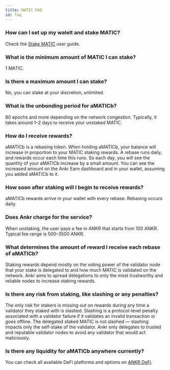 ```yaml
---
title: MATIC FAQ
id: faq
---
```



### How can I set up my walelt and stake MATIC?

Check the [Stake MATIC](https://www.ankr.com/docs/Earn/liquid-staking/matic/stake-matic) user guide.


### What is the minimum amount of MATIC I can stake?
 
1 MATIC.


### Is there a maximum amount I can stake?

No, you can stake at your discretion, unlimited.  


### What is the unbonding period for aMATICb?

80 epochs and more depending on the network congestion. Typically, it takes around 1–2 days to receive your unstaked MATIC.


### How do I receive rewards? 

aMATICb is a rebasing token. 
When holding aMATICb, your balance will increase in proportion to your MATIC staking rewards. 
A rebase runs daily, and rewards occur each time this runs. 
So each day, you will see the quantity of your aMATICb increase by a small amount.
You can see the increased amount on the Ankr Earn dashboard and in your wallet, assuming you added aMATICb to it.

### How soon after staking will I begin to receive rewards?

aMATICb rewards arrive in your wallet with every rebase. Rebasing occurs daily. 


### Does Ankr charge for the service?

When unstaking, the user pays a fee in ANKR that starts from 100 ANKR. Typical fee range is 500–3500 ANKR.


### What determines the amount of reward I receive each rebase of aMATICb?

Staking rewards depend mostly on the voting power of the validator node that your stake is delegated to and how much MATIC is validated on the network. 
Ankr aims to spread delegations to only the most trustworthy and reliable nodes to increase staking rewards.
 

### Is there any risk from staking, like slashing or any penalties?

The only risk for stakers is missing out on rewards during any time a validator they staked with is slashed. 
Slashing is a protocol-level penalty associated with a validator failure if it validates an invalid transaction or goes offline.
The delegated staked MATIC is not slashed — slashing impacts only the self-stake of the validator. 
Ankr only delegates to trusted and reputable validator nodes to avoid any validator that would act maliciously.


### Is there any liquidity for aMATICb anywhere currently?

You can check all available DeFi platforms and options on [ANKR DeFi](https://www.ankr.com/earn/defi/trade/?from=aMATICb&to=MATIC).
